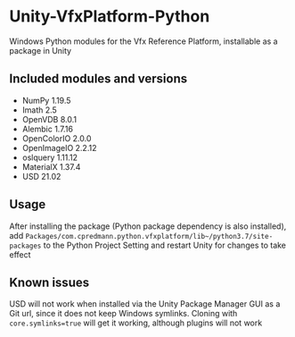# Unity-VfxPlatform-Python
Windows Python modules for the Vfx Reference Platform, installable as a package in Unity
## Included modules and versions
* NumPy 1.19.5
* Imath 2.5
* OpenVDB 8.0.1
* Alembic 1.7.16
* OpenColorIO 2.0.0
* OpenImageIO 2.2.12
* oslquery 1.11.12
* MaterialX 1.37.4
* USD 21.02
## Usage
After installing the package (Python package dependency is also installed), add `Packages/com.cpredmann.python.vfxplatform/lib~/python3.7/site-packages` to the Python Project Setting and restart Unity for changes to take effect
## Known issues
USD will not work when installed via the Unity Package Manager GUI as a Git url, since it does not keep Windows symlinks.  Cloning with `core.symlinks=true` will get it working, although plugins will not work
